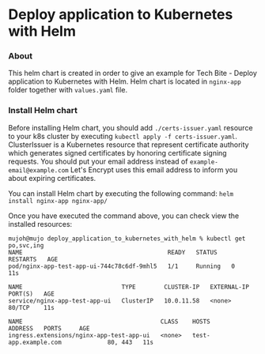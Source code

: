 # Deploy application to Kubernetes with Helm

### About

This helm chart is created in order to give an example for Tech Bite - Deploy application to Kubernetes with Helm. Helm chart is located in `nginx-app` folder together with `values.yaml` file. 

### Install Helm chart

Before installing Helm chart, you should add `./certs-issuer.yaml` resource to your k8s cluster by executing `kubectl apply -f certs-issuer.yaml`. ClusterIssuer is a Kubernetes resource that represent certificate authority which generates signed certificates by honoring certificate signing requests. You should put your email address instead of `example-email@example.com` Let's Encrypt uses this email address to inform you about expiring certificates.

You can install Helm chart by executing the following command:
`helm install nginx-app nginx-app/`

Once you have executed the command above, you can check view the installed resources:
```
mujoh@mujo deploy_application_to_kubernetes_with_helm % kubectl get po,svc,ing
NAME                                         READY   STATUS    RESTARTS   AGE
pod/nginx-app-test-app-ui-744c78c6df-9mhl5   1/1     Running   0          11s

NAME                            TYPE        CLUSTER-IP   EXTERNAL-IP   PORT(S)   AGE
service/nginx-app-test-app-ui   ClusterIP   10.0.11.58   <none>        80/TCP    11s

NAME                                       CLASS    HOSTS                           ADDRESS   PORTS     AGE
ingress.extensions/nginx-app-test-app-ui   <none>   test-app.example.com             80, 443   11s
```